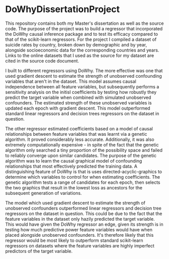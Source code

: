 # DoWhyDissertationProject

This repository contains both my Master's dissertation as well as the source code. The purpose of the project was to build a regressor that incorporated the DoWhy causal inference package and to test its efficacy compared to that of the scikit-learn regressors. For the project I compiled a dataset of suicide rates by country, broken down by demographic and by year, alongside socioeconomic data for the corresponding countries and years. Links to the online datasets that I used as the source for my dataset are cited in the source code document.

I built to different regressors using DoWhy. The more effective was one that used gradient descent to estimate the strength of unobserved confounding variables that aren't in the dataset. This model assumes causal independence between all feature variables, but subsequently performs a sensitivity analysis on the initisl coefficients by testing how robustly they predict the target variable when combined with simulated unobserved confounders. The estimated strength of these unobserved variables is updated each epoch with gradient descent. This model outperformed standard linear regressors and decision trees regressors on the dataset in question. 

The other regressor estimated coefficients based on a model of causal relationships between feature variables that was learnt via a genetic algorithm. It proved  considerably less accurate. Additionally, it was also extremely computationally expensive - in spite of the fact that the genetic algorithm only searched a tiny proportion of the possibility space and failed to reliably converge upon similar candidates. The purpose of the genetic algorithm was to learn the causal graphical model of confounding relationships that most effectively predicted the training data. A distinguishing feature of DoWhy is that is uses directed-acyclic-graphics to determine which variables to control for when estimating coefficients. The genetic algorithm tests a range of candidates for each epoch, then selects the two graphics that result in the lowest loss as ancestors for the subsequent generation of variations.

The model which used gradient descent to estimate the strength of unobserved confounders outperformed linear regressors and decision tree regressors on the dataset in question. This could be due to the fact that the feature variables in the dataset only hazily predicted the target variable. This would have given the DoWhy regressor an edge, given its strength is in testing how much predictive power feature variables would have when placed alongside unobserved confounders. It's therefore likely that this regressor would be most likely to outperform standard scikit-learn regressors on datasets where the feature variables are highly imperfect predictors of the target variable.
